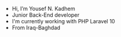 -  Hi, I’m Yousef N. Kadhem
-  Junior Back-End developer
-  I'm currently working with PHP Laravel 10
-  From Iraq-Baghdad

